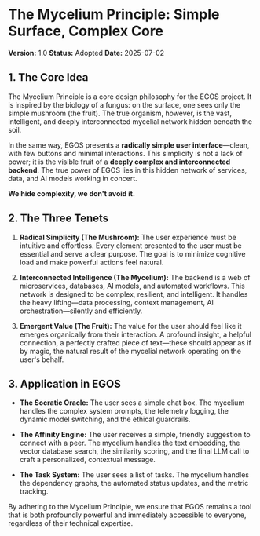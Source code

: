 # The Mycelium Principle: Simple Surface, Complex Core

**Version:** 1.0
**Status:** Adopted
**Date:** 2025-07-02

## 1. The Core Idea

The Mycelium Principle is a core design philosophy for the EGOS project. It is inspired by the biology of a fungus: on the surface, one sees only the simple mushroom (the fruit). The true organism, however, is the vast, intelligent, and deeply interconnected mycelial network hidden beneath the soil.

In the same way, EGOS presents a **radically simple user interface**—clean, with few buttons and minimal interactions. This simplicity is not a lack of power; it is the visible fruit of a **deeply complex and interconnected backend**. The true power of EGOS lies in this hidden network of services, data, and AI models working in concert.

**We hide complexity, we don't avoid it.**

## 2. The Three Tenets

1.  **Radical Simplicity (The Mushroom):** The user experience must be intuitive and effortless. Every element presented to the user must be essential and serve a clear purpose. The goal is to minimize cognitive load and make powerful actions feel natural.

2.  **Interconnected Intelligence (The Mycelium):** The backend is a web of microservices, databases, AI models, and automated workflows. This network is designed to be complex, resilient, and intelligent. It handles the heavy lifting—data processing, context management, AI orchestration—silently and efficiently.

3.  **Emergent Value (The Fruit):** The value for the user should feel like it emerges organically from their interaction. A profound insight, a helpful connection, a perfectly crafted piece of text—these should appear as if by magic, the natural result of the mycelial network operating on the user's behalf.

## 3. Application in EGOS

-   **The Socratic Oracle:** The user sees a simple chat box. The mycelium handles the complex system prompts, the telemetry logging, the dynamic model switching, and the ethical guardrails.

-   **The Affinity Engine:** The user receives a simple, friendly suggestion to connect with a peer. The mycelium handles the text embedding, the vector database search, the similarity scoring, and the final LLM call to craft a personalized, contextual message.

-   **The Task System:** The user sees a list of tasks. The mycelium handles the dependency graphs, the automated status updates, and the metric tracking.

By adhering to the Mycelium Principle, we ensure that EGOS remains a tool that is both profoundly powerful and immediately accessible to everyone, regardless of their technical expertise.

